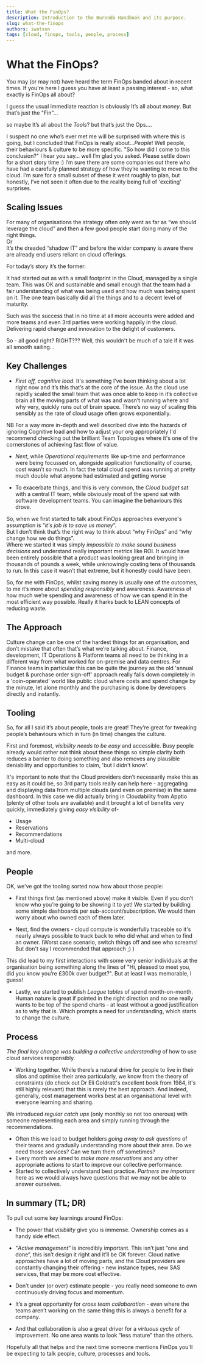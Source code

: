 ```yaml
---
title: What the FinOps?
description: Introduction to the Burendo Handbook and its purpose.
slug: what-the-finops
authors: iwatson
tags: [cloud, finops, tools, people, process]
---
```


# What the FinOps?

You may (or may not) have heard the term FinOps banded about in recent times. If you're here I guess you have at least a passing interest - so, what exactly is FinOps all about?

I guess the usual immediate reaction is obviously It’s all about *money*. 
But that’s just the "Fin"…

so maybe It’s all about the *Tools*? but that’s just the Ops….  
<!--truncate-->

I suspect no one who’s ever met me will be surprised with where this is going, but I concluded that FinOps is really about...*People*! Well people, their behaviours & culture to be more specific.
"So how did I come to this conclusion?" I hear you say… well I’m glad you asked. Please settle down for a short story time :)
I’m sure there are some companies out there who have had a carefully planned strategy of how they’re wanting to move to the cloud. I’m sure for a small subset of these it went roughly to plan, but honestly, I’ve not seen it often due to the reality being full of 'exciting' surprises.
 
## Scaling Issues
 
For many of organisations the strategy often only went as far as “we should leverage the cloud” and then a few good people start doing many of the right things.  
Or  
It’s the dreaded “shadow IT” and before the wider company is aware there are already end users reliant on cloud offerings.  
 
For today’s story it’s the former:
 
It had started out as with a small footprint in the Cloud, managed by a single team. This was OK and sustainable and small enough that the team had a fair understanding of what was being used and how much was being spent on it. The one team basically did all the things and to a decent level of maturity.
 
Such was the success that in no time at all more accounts were added and more teams and even 3rd parties were working happily in the cloud. Delivering rapid change and innovation to the delight of customers.
 
So - all good right? RIGHT??? Well, this wouldn't be much of a tale if it was all smooth sailing…
 
## Key Challenges
 
* *First off, cognitive load*. It's something I’ve been thinking about a lot right now  and it’s this that’s at the core of the issue. As the cloud use rapidly scaled the small team that was once able to keep in it’s collective brain all the moving parts of what was and wasn’t running where and why very, quickly runs out of brain space. There’s no way of scaling this sensibly as the rate of cloud usage often grows exponentially.
 
NB For a way more in-depth and well described dive into the hazards of ignoring Cognitive load and how to adjust your org appropriately I'd recommend checking out the brilliant Team Topologies where it's one of the cornerstones of achieving fast flow of value.
 
* *Next*, while *Operational requirements* like up-time and performance were being focussed on, alongside application functionality of course, cost wasn’t so much. In fact the total cloud spend was running at pretty much double what anyone had estimated and getting worse
 
* To exacerbate things, and this is very common, the *Cloud budget* sat with a central IT team, while obviously most of the spend sat with software development teams. You can imagine the behaviours this drove.
 
So, when we first started to talk about FinOps approaches everyone's assumption is “*it's job is to save us money*”.  
But I don’t think that’s the right way to think about “why FinOps” and “why change how we do things”.  
Where we started it was simply *impossible to make sound business decisions* and understand really important metrics like ROI. It would have been entirely possible that a product was looking great and bringing in thousands of pounds a week, while unknowingly costing tens of thousands to run. In this case it wasn’t that extreme, but it honestly could have been.  
 
So, for me with FinOps, whilst saving money is usually one of the outcomes, to me it’s more about *spending responsibly* and awareness. Awareness of how much we’re spending and awareness of how we can spend it in the most efficient way possible. Really it harks back to LEAN concepts of reducing waste.  
 
 
## The Approach
 
Culture change can be one of the hardest things for an organisation, and don’t mistake that often that’s what we’re talking about. Finance, development, IT Operations & Platform teams all need to be thinking in a different way from what worked for on-premise and data centres. For Finance teams in particular this can be quite the journey as the old 'annual budget & purchase order sign-off' approach really falls down completely in a 'coin-operated' world like public cloud where costs and spend change by the minute, let alone monthly and the purchasing is done by developers directly and instantly.
 
## Tooling

So, for all I said it’s about people, tools are great! They’re great for tweaking people’s behaviours which in turn (in time) changes the culture.
 
First and foremost, *visibility needs to be easy* and accessible. Busy people already would rather not think about these things so simple clarity both reduces a barrier to doing something and also removes any plausible deniability and opportunities to claim, 'but I didn't know'.
 
It's important to note that the Cloud providers don’t necessarily make this as easy as it could be, so 3rd party tools really can help here - aggregating and displaying data from multiple clouds (and even on premise) in the same dashboard. In this case we did actually bring in Cloudability from Apptio (plenty of other tools are available) and it brought a lot of benefits very quickly, immediately giving *easy visibility* of-
 
* Usage
* Reservations
* Recommendations
* Multi-cloud
 
and more.
 
 
## People
 
OK, we've got the tooling sorted now how about those people:
 
* First things first (as mentioned above) make it visible. Even if you don’t know who you’re going to be showing it to yet! We started by building some simple dashboards per sub-account/subscription. We would then worry about who owned each of them later.
 
* Next, find the owners - cloud compute is wonderfully traceable so it's nearly always possible to track back to who did what and when to find an owner. (Worst case scenario, switch things off and see who screams! But don't say I recommended that approach ;) )
 
This did lead to my first interactions with some very senior individuals at the organisation being something along the lines of "Hi, pleased to meet you, did you know you’re £300k over budget?". But at least I was memorable, I guess!
 
* Lastly, we started to publish *League tables* of spend month-on-month. Human nature is great if pointed in the right direction and no one really wants to be top of the spend charts - at least without a good justification as to why that is. Which prompts a need for understanding, which starts to change the culture.
 
## Process
 
*The final key change was building a collective understanding* of how to use cloud services responsibly.
 
* Working together. While there’s a natural drive for people to live in their silos and optimise their area particularly, we know from the theory of constraints (do check out Dr Eli Goldratt's excellent book from 1984, it's still highly relevant) that this is rarely the best approach. And indeed, generally, cost management works best at an organisational level with everyone learning and sharing.
 
We introduced *regular catch ups* (only monthly so not too onerous) with someone representing each area and simply running through the recommendations.
* Often this we lead to budget holders *going away to ask questions* of their teams and gradually understanding more about their area. Do we need those services? Can we turn them off sometimes?
* Every month we aimed to *make more reservations* and any other appropriate actions to start to improve our collective performance.
* Started to collectively understand best practice. *Partners are important* here as we would always have questions that we may not be able to answer ourselves.
 
 
## In summary (TL; DR)
 
To pull out some key learnings around FinOps:
 
* The power that *visibility* give you is immense. Ownership comes as a handy side effect. 
 
* “*Active management*” is incredibly important. This isn’t just “one and done”, this isn’t design it right and it’ll be OK forever. Cloud native approaches have a lot of moving parts, and the Cloud providers are constantly changing their offering - new instance types, new SAS services, that may be more cost effective. 
 
* Don’t under (or over) estimate people - you really need someone to own continuously driving focus and momentum. 
 
* It’s a great opportunity for *cross team collaboration* - even where the teams aren’t working on the same thing this is always a benefit for a company.
 
* And that collaboration is also a great driver for a *virtuous cycle* of improvement. No one area wants to look “less mature” than the others.
 
Hopefully all that helps and the next time someone mentions FinOps you'll be expecting to talk people, culture, processes and tools.
